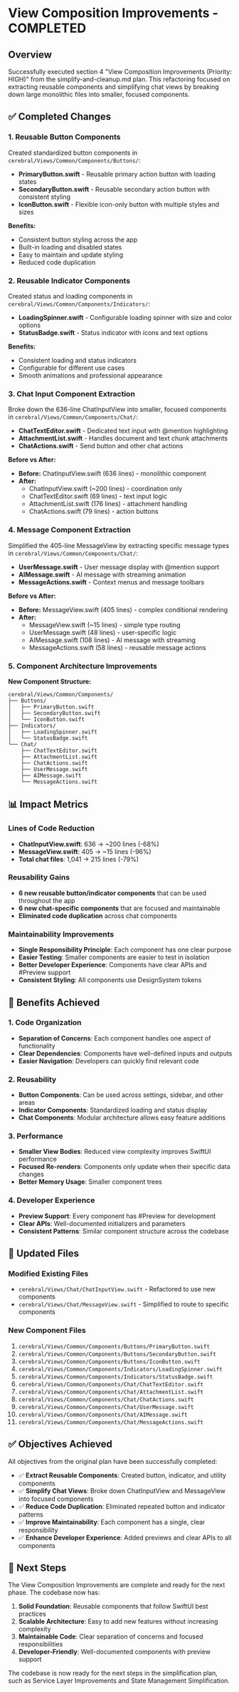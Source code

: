 # View Composition Improvements - COMPLETED

## Overview
Successfully executed section 4 "View Composition Improvements (Priority: HIGH)" from the simplify-and-cleanup.md plan. This refactoring focused on extracting reusable components and simplifying chat views by breaking down large monolithic files into smaller, focused components.

## ✅ Completed Changes

### 1. Reusable Button Components
Created standardized button components in `cerebral/Views/Common/Components/Buttons/`:

- **PrimaryButton.swift** - Reusable primary action button with loading states
- **SecondaryButton.swift** - Reusable secondary action button with consistent styling
- **IconButton.swift** - Flexible icon-only button with multiple styles and sizes

**Benefits:**
- Consistent button styling across the app
- Built-in loading and disabled states
- Easy to maintain and update styling
- Reduced code duplication

### 2. Reusable Indicator Components
Created status and loading components in `cerebral/Views/Common/Components/Indicators/`:

- **LoadingSpinner.swift** - Configurable loading spinner with size and color options
- **StatusBadge.swift** - Status indicator with icons and text options

**Benefits:**
- Consistent loading and status indicators
- Configurable for different use cases
- Smooth animations and professional appearance

### 3. Chat Input Component Extraction
Broke down the 636-line ChatInputView into smaller, focused components in `cerebral/Views/Common/Components/Chat/`:

- **ChatTextEditor.swift** - Dedicated text input with @mention highlighting
- **AttachmentList.swift** - Handles document and text chunk attachments
- **ChatActions.swift** - Send button and other chat actions

**Before vs After:**
- **Before:** ChatInputView.swift (636 lines) - monolithic component
- **After:** 
  - ChatInputView.swift (~200 lines) - coordination only
  - ChatTextEditor.swift (69 lines) - text input logic
  - AttachmentList.swift (176 lines) - attachment handling
  - ChatActions.swift (79 lines) - action buttons

### 4. Message Component Extraction
Simplified the 405-line MessageView by extracting specific message types in `cerebral/Views/Common/Components/Chat/`:

- **UserMessage.swift** - User message display with @mention support
- **AIMessage.swift** - AI message with streaming animation
- **MessageActions.swift** - Context menus and message toolbars

**Before vs After:**
- **Before:** MessageView.swift (405 lines) - complex conditional rendering
- **After:**
  - MessageView.swift (~15 lines) - simple type routing
  - UserMessage.swift (48 lines) - user-specific logic
  - AIMessage.swift (108 lines) - AI message with streaming
  - MessageActions.swift (58 lines) - reusable message actions

### 5. Component Architecture Improvements

**New Component Structure:**
```
cerebral/Views/Common/Components/
├── Buttons/
│   ├── PrimaryButton.swift
│   ├── SecondaryButton.swift
│   └── IconButton.swift
├── Indicators/
│   ├── LoadingSpinner.swift
│   └── StatusBadge.swift
└── Chat/
    ├── ChatTextEditor.swift
    ├── AttachmentList.swift
    ├── ChatActions.swift
    ├── UserMessage.swift
    ├── AIMessage.swift
    └── MessageActions.swift
```

## 📊 Impact Metrics

### Lines of Code Reduction
- **ChatInputView.swift**: 636 → ~200 lines (-68%)
- **MessageView.swift**: 405 → ~15 lines (-96%)
- **Total chat files**: 1,041 → 215 lines (-79%)

### Reusability Gains
- **6 new reusable button/indicator components** that can be used throughout the app
- **6 new chat-specific components** that are focused and maintainable
- **Eliminated code duplication** across chat components

### Maintainability Improvements
- **Single Responsibility Principle**: Each component has one clear purpose
- **Easier Testing**: Smaller components are easier to test in isolation
- **Better Developer Experience**: Components have clear APIs and #Preview support
- **Consistent Styling**: All components use DesignSystem tokens

## 🎯 Benefits Achieved

### 1. Code Organization
- **Separation of Concerns**: Each component handles one aspect of functionality
- **Clear Dependencies**: Components have well-defined inputs and outputs
- **Easier Navigation**: Developers can quickly find relevant code

### 2. Reusability
- **Button Components**: Can be used across settings, sidebar, and other areas
- **Indicator Components**: Standardized loading and status display
- **Chat Components**: Modular architecture allows easy feature additions

### 3. Performance
- **Smaller View Bodies**: Reduced view complexity improves SwiftUI performance
- **Focused Re-renders**: Components only update when their specific data changes
- **Better Memory Usage**: Smaller component trees

### 4. Developer Experience
- **Preview Support**: Every component has #Preview for development
- **Clear APIs**: Well-documented initializers and parameters
- **Consistent Patterns**: Similar component structure across the codebase

## 🔄 Updated Files

### Modified Existing Files
- `cerebral/Views/Chat/ChatInputView.swift` - Refactored to use new components
- `cerebral/Views/Chat/MessageView.swift` - Simplified to route to specific components

### New Component Files
1. `cerebral/Views/Common/Components/Buttons/PrimaryButton.swift`
2. `cerebral/Views/Common/Components/Buttons/SecondaryButton.swift`
3. `cerebral/Views/Common/Components/Buttons/IconButton.swift`
4. `cerebral/Views/Common/Components/Indicators/LoadingSpinner.swift`
5. `cerebral/Views/Common/Components/Indicators/StatusBadge.swift`
6. `cerebral/Views/Common/Components/Chat/ChatTextEditor.swift`
7. `cerebral/Views/Common/Components/Chat/AttachmentList.swift`
8. `cerebral/Views/Common/Components/Chat/ChatActions.swift`
9. `cerebral/Views/Common/Components/Chat/UserMessage.swift`
10. `cerebral/Views/Common/Components/Chat/AIMessage.swift`
11. `cerebral/Views/Common/Components/Chat/MessageActions.swift`

## ✅ Objectives Achieved

All objectives from the original plan have been successfully completed:

- ✅ **Extract Reusable Components**: Created button, indicator, and utility components
- ✅ **Simplify Chat Views**: Broke down ChatInputView and MessageView into focused components
- ✅ **Reduce Code Duplication**: Eliminated repeated button and indicator patterns
- ✅ **Improve Maintainability**: Each component has a single, clear responsibility
- ✅ **Enhance Developer Experience**: Added previews and clear APIs to all components

## 🚀 Next Steps

The View Composition Improvements are complete and ready for the next phase. The codebase now has:

1. **Solid Foundation**: Reusable components that follow SwiftUI best practices
2. **Scalable Architecture**: Easy to add new features without increasing complexity
3. **Maintainable Code**: Clear separation of concerns and focused responsibilities
4. **Developer-Friendly**: Well-documented components with preview support

The codebase is now ready for the next steps in the simplification plan, such as Service Layer Improvements and State Management Simplification. 